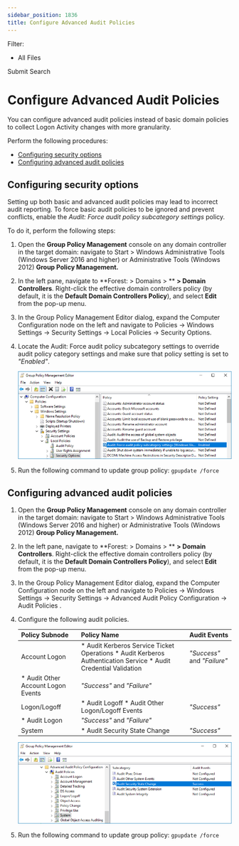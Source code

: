 ```yaml
---
sidebar_position: 1836
title: Configure Advanced Audit Policies
---
```


Filter: 

* All Files

Submit Search

# Configure Advanced Audit Policies

You can configure advanced audit policies instead of basic domain policies to collect Logon Activity changes with more granularity.

Perform the following procedures:

* [Configuring security options](#Config_security_options "Configuring security options")
* [Configuring advanced audit policies](#Config_Advanced_Policies "Configuring advanced audit policies")

## Configuring security options

Setting up both basic and advanced audit policies may lead to incorrect audit reporting. To force basic audit policies to be ignored and prevent conflicts, enable the *Audit: Force audit policy subcategory settings* policy.

To do it, perform the following steps:

1. Open the **Group Policy Management** console on any domain controller in the target domain: navigate to Start > Windows Administrative Tools (Windows Server 2016 and higher) or Administrative Tools (Windows 2012) **Group Policy Management.**
2. In the left pane, navigate to **Forest:  > Domains > ** **> Domain Controllers**. Right-click the effective domain controllers policy (by default, it is the **Default Domain Controllers Policy**), and select **Edit** from the pop-up menu.
3. In the Group Policy Management Editor dialog, expand the Computer Configuration node on the left and navigate to Policies → Windows Settings → Security Settings → Local Policies → Security Options.
4. Locate the Audit: Force audit policy subcategory settings to override audit policy category settings and make sure that policy setting is set to *"Enabled"*.

   ![](../../../../../../static/images/Auditor_10.7/Content/Resources/Images/Auditor/ManualConfig/ManualConfig_AD_NLA_Audit_Force_WinServer2016.png)
5. Run the following command to update group policy: `gpupdate /force`

## Configuring advanced audit policies

1. Open the **Group Policy Management** console on any domain controller in the target domain: navigate to Start > Windows Administrative Tools (Windows Server 2016 and higher) or Administrative Tools (Windows 2012) **Group Policy Management.**
2. In the left pane, navigate to **Forest:  > Domains > ** **> Domain Controllers**. Right-click the effective domain controllers policy (by default, it is the **Default Domain Controllers Policy**), and select **Edit** from the pop-up menu.
3. In the Group Policy Management Editor dialog, expand the Computer Configuration node on the left and navigate to Policies → Windows Settings → Security Settings → Advanced Audit Policy Configuration → Audit Policies .
4. Configure the following audit policies.

   | Policy Subnode | Policy Name | Audit Events |
   | --- | --- | --- |
   | Account Logon | * Audit Kerberos Service Ticket Operations * Audit Kerberos Authentication Service * Audit Credential Validation | *"Success"* and *"Failure"* |
   | * Audit Other Account Logon Events | *"Success"* and *"Failure"* |
   | Logon/Logoff | * Audit Logoff * Audit Other Logon/Logoff Events | *"Success"* |
   | * Audit Logon | *"Success"* and *"Failure"* |
   | System | * Audit Security State Change | *"Success"* |

   ![](../../../../../../static/images/Auditor_10.7/Content/Resources/Images/Auditor/ManualConfig/ManualConfig_NLA_AdvPol2016.png)
5. Run the following command to update group policy: `gpupdate /force`